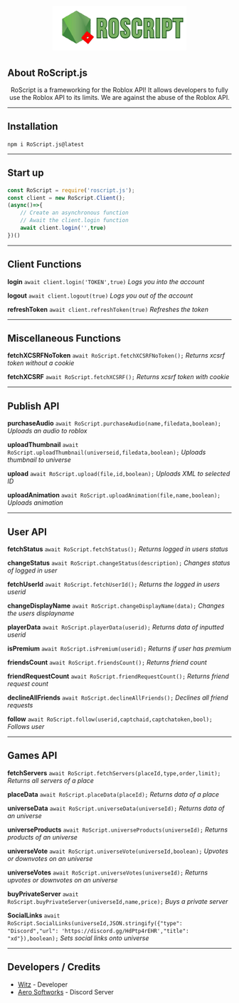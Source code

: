 <h1 align="center">
    <img src="https://raw.githubusercontent.com/E-Witz/RoScript.js/main/Images/Untitled%20(3).png"></img>
</h1>

## About RoScript.js
<p align="center">RoScript is a frameworking for the Roblox API! It allows developers to fully use the Roblox API to its limits. We are against the abuse of the Roblox API.</p>

---

## Installation

`npm i RoScript.js@latest`

---

## Start up

```js
const RoScript = require('roscript.js');
const client = new RoScript.Client();
(async()=>{
    // Create an asynchronous function
    // Await the client.login function
    await client.login('',true)
})()
```
---

## Client Functions
**login**
`await client.login('TOKEN',true)`
_Logs you into the account_

**logout**
`await client.logout(true)`
_Logs you out of the account_

**refreshToken**
`await client.refreshToken(true)`
_Refreshes the token_

---

## Miscellaneous Functions
**fetchXCSRFNoToken**
`await RoScript.fetchXCSRFNoToken();`
_Returns xcsrf token without a cookie_

**fetchXCSRF**
`await RoScript.fetchXCSRF();`
_Returns xcsrf token with cookie_

---

## Publish API
**purchaseAudio**
`await RoScript.purchaseAudio(name,filedata,boolean);`
_Uploads an audio to roblox_

**uploadThumbnail**
`await RoScript.uploadThumbnail(universeid,filedata,boolean);`
_Uploads thumbnail to universe_

**upload**
`await RoScript.upload(file,id,boolean);`
_Uploads XML to selected ID_

**uploadAnimation**
`await RoScript.uploadAnimation(file,name,boolean);`
_Uploads animation_

---

## User API
**fetchStatus**
`await RoScript.fetchStatus();`
_Returns logged in users status_

**changeStatus**
`await RoScript.changeStatus(description);`
_Changes status of logged in user_

**fetchUserId**
`await RoScript.fetchUserId();`
_Returns the logged in users userid_

**changeDisplayName**
`await RoScript.changeDisplayName(data);`
_Changes the users displayname_

**playerData**
`await RoScript.playerData(userid);`
_Returns data of inputted userid_

**isPremium**
`await RoScript.isPremium(userid);`
_Returns if user has premium_

**friendsCount**
`await RoScript.friendsCount();`
_Returns friend count_

**friendRequestCount**
`await RoScript.friendRequestCount();`
_Returns friend request count_

**declineAllFriends**
`await RoScript.declineAllFriends();`
_Declines all friend requests_

**follow**
`await RoScript.follow(userid,captchaid,captchatoken,bool);`
_Follows user_

---

## Games API
**fetchServers**
`await RoScript.fetchServers(placeId,type,order,limit);`
_Returns all servers of a place_

**placeData**
`await RoScript.placeData(placeId);`
_Returns data of a place_

**universeData**
`await RoScript.universeData(universeId);`
_Returns data of an universe_

**universeProducts**
`await RoScript.universeProducts(universeId);`
_Returns products of an universe_

**universeVote**
`await RoScript.universeVote(universeId,boolean);`
_Upvotes or downvotes on an universe_

**universeVotes**
`await RoScript.universeVotes(universeId);`
_Returns upvotes or downvotes on an universe_

**buyPrivateServer**
`await RoScript.buyPrivateServer(universeId,name,price);`
_Buys a private server_

**SocialLinks**
`await RoScript.SocialLinks(universeId,JSON.stringify({"type": "Discord","url": 'https://discord.gg/HdPtp4rEHR',"title": "xd"}),boolean);`
_Sets social links onto universe_

---

## Developers / Credits
* [Witz](https://github.com/WitzyBlitz) - Developer
* [Aero Softworks](https://discord.com/invite/HdPtp4rEHR) - Discord Server
